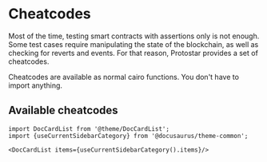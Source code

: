 # Cheatcodes

Most of the time, testing smart contracts with assertions only is not enough. Some test cases require manipulating the
state of the blockchain, as well as checking for reverts and events. For that reason, Protostar provides a set of
cheatcodes.

Cheatcodes are available as normal cairo functions. You don't have to import anything.

## Available cheatcodes

```mdx-code-block
import DocCardList from '@theme/DocCardList';
import {useCurrentSidebarCategory} from '@docusaurus/theme-common';

<DocCardList items={useCurrentSidebarCategory().items}/>
```